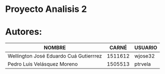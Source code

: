 # Proyecto Analisis 2

# Autores:

| NOMBRE | CARNÉ | USUARIO |
| ------ | ------ | ------ |
| Wellington José Eduardo Cuá Gutierrrez | 1511612 | wjose32|
| Pedro Luis Velásquez Moreno | 1505513 | ptrvela|
